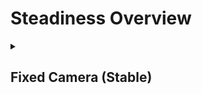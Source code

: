 # Steadiness Overview

<details>
<summary><h2>Fixed Camera (Stable)</h2></summary>


<h3>🔵 Label Name:</h3>
<code>fixed_camera</code>


<h3>📖 Definition:</h3>
Is the camera completely still without any motion or shaking?

<details>
<summary><h4> Question (Definition)</h4></summary>

- Is the camera completely still without any movement?

- Does the camera remain perfectly stationary throughout?

- Does the camera remain perfectly still throughout the shot?

- Is the camera entirely stationary with no visible vibrations?

- Is the camera locked off without any instability?

- Is there absolutely no shake or motion in the camera?

- Is the camera entirely stable with no visible shaking?

- Is this a fixed camera shot without any shaking?

- Is the camera locked and stationary with no signs of movement?

- Is the camera locked in place without any motion or shaking?

</details>

<details>
<summary><h4> Alternative Question</h4></summary>

- Is the camera still?

- Is the camera stable?

- Is the camera fixed?

- Is the camera locked?

- Is the camera motionless?

- Is the camera staionary?

- Is the camera not moving?

- Is the camera not shaking?

- Is the camera not vibrating?

- Is the camera not swaying?

- Is the camera not wobbling?

</details>

<details>
<summary><h4> Prompt (Definition)</h4></summary>

- A video where the camera remains completely still with no motion or shaking.

- A video where the camera is completely still without any movement.

- A video where the camera remains perfectly stationary throughout.

- A video where the camera remains perfectly still throughout the shot.

- A video where the camera is entirely stationary with no visible vibrations.

- A video where the camera is locked off without any instability.

- A video where there is absolutely no shake or motion in the camera.

- A video where the camera is entirely stable with no visible shaking.

- A video that features a fixed camera shot without any shaking.

- A video where the camera is locked and stationary with no signs of movement.

- A video where the camera is locked in place without any motion or shaking.

</details>

<details>
<summary><h4> Alternative Prompt</h4></summary>

- A video with a still camera.

- A video where the camera is stable.

- A video with a fixed camera.

- A video where the camera is locked.

- A video with a motionless camera.

- A video where the camera is stationary.

- A video where the camera is not moving.

- A video where the camera is not shaking.

- A video where the camera is not vibrating.

- A video where the camera is not swaying.

- A video where the camera is not wobbling.

</details>

<h4>🟢 Positive:</h4>
<code>self.cam_motion.steadiness in ['static'] and self.cam_motion.camera_movement in ['no']</code>

<h4>🔴 Negative:</h4>
<code>self.cam_motion.steadiness not in ['static']</code>

<details>
<summary><h4>🔴 Negative (Easy)</h4></summary>

- <b>not_fixed_camera</b>: <code>self.cam_motion.camera_movement not in ['no']</code>

</details>

<details>
<summary><h4>🔴 Negative (Hard)</h4></summary>

- <b>fixed_but_slightly_shaky</b>: <code>self.cam_motion.steadiness in ['smooth', 'unsteady'] and self.cam_motion.camera_movement in ['no']</code>

</details>

</details>

